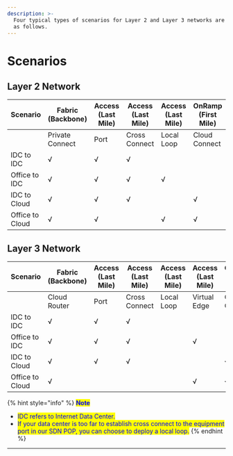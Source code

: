 ```yaml
---
description: >-
  Four typical types of scenarios for Layer 2 and Layer 3 networks are described
  as follows.
---
```


# Scenarios

## Layer 2 Network​

| Scenario         | Fabric​ (Backbone) | Access (Last Mile) | Access (Last Mile) | Access (Last Mile) | OnRamp​ (First Mile) |
| ---------------- | ------------------ | ------------------ | ------------------ | ------------------ | -------------------- |
|                  | Private Connect​   | Port               | Cross Connect      | Local Loop         | Cloud Connect​       |
| IDC to IDC​      | √                  | √                  | √                  |                    |                      |
| Office to IDC​   | √                  | √                  | √                  | √                  |                      |
| IDC to Cloud​    | √                  | √                  | √                  |                    | √                    |
| Office to Cloud​ | √                  | √                  |                    | √                  | √                    |

## Layer 3 Network

| Scenario         | Fabric​ (Backbone) | Access (Last Mile) | Access (Last Mile) | Access (Last Mile) | Access (Last Mile) | OnRamp​ (First Mile) |
| ---------------- | ------------------ | ------------------ | ------------------ | ------------------ | ------------------ | -------------------- |
|                  | Cloud Router​      | Port               | Cross Connect      | Local Loop         | Virtual Edge       | Cloud Connect​       |
| IDC to IDC​      | √                  | √                  | √                  |                    |                    |                      |
| Office to IDC​   | √                  | √                  | √                  |                    | √                  |                      |
| IDC to Cloud​    | √                  | √                  | √                  |                    |                    | √                    |
| Office to Cloud​ | √                  |                    |                    |                    | √                  | √                    |

{% hint style="info" %}
<mark style="color:blue;">**Note**</mark>

* <mark style="color:blue;">IDC refers to Internet Data Center.</mark>
* <mark style="color:blue;">If your data center is too far to establish cross connect to the equipment port in our SDN POP, you can choose to deploy a local loop.</mark>
{% endhint %}

****
